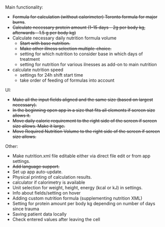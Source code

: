 Main functionality:
- ~~Formula for calculation (without calorimeter) Toronto formula for major burns~~. 
- ~~Calculate necessary protein amount (1-15 days - 2g per body kg, afterwards - 1.5 g per body kg)~~
- Calculate necessary daily nutrition formula volume
	- ~~Start with base nutrition.~~
	- ~~Make other illness selection multiple-choice.~~
	- setting for which nutrition to consider base in which days of treatment
	- setting for nutrition for various ilnesses as add-on to main nutrition
- calculate nutrition speed
	- settings for 24h shift start time
	- take order of feeding of formulas into account

UI:
- ~~Make all the input fields aligned and the same size (based on largest necessary).~~
- ~~In the beginning open app in a size that fits all elements if screen size allows it.~~
- ~~Move daily caloric requirement to the right side of the screen if screen size allows. Make it large.~~
- ~~Move Required Nutrition Volume to the right side of the screen if screen size allows.~~

Other:
- Make nutrition.xml file editable either via direct file edit or from app settings.
- ~~Add language support.~~
- Set up app auto-update.
- Physical printing of calculation results.
- calculator if calorimetry is available
- Unit selection for weight, height, energy (kcal or kJ) in settings.
- Info about fields/setting on hover
- Adding custom nutrition formula (supplementing nutrition XML)
- Setting for protein amount per body kg depending on number of days since trauma
- Saving patient data locally
- Check entered values after leaving the cell


